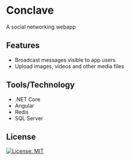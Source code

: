 # Conclave
A social networking webapp

## Features
* Broadcast messages visible to app users
* Upload images, videos and other media files

## Tools/Technology
* .NET Core
* Angular
* Redis
* SQL Server

## License
[![License: MIT](https://img.shields.io/badge/License-MIT-yellow.svg)](https://opensource.org/licenses/MIT)